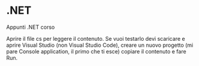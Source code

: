 # .NET
Appunti  .NET corso

Aprire il file cs per leggere il contenuto. Se vuoi testarlo devi scaricare e aprire Visual Studio (non Visual Studio Code), creare un nuovo progetto (mi pare Console application, il primo che ti esce) copiare il contenuto e fare Run.
